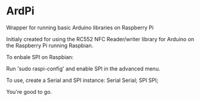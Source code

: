 # ArdPi
Wrapper for running basic Arduino libraries on Raspberry Pi

Initialy created for using the RC552 NFC Reader/writer library for Arduino on the Raspberry Pi running Raspbian.

To enbale SPI on Raspbian:

Run 'sudo raspi-config' and enable SPI in the advanced menu.


To use, create a Serial and SPI instance:
Serial Serial;
SPI SPI;

You're good to go.
